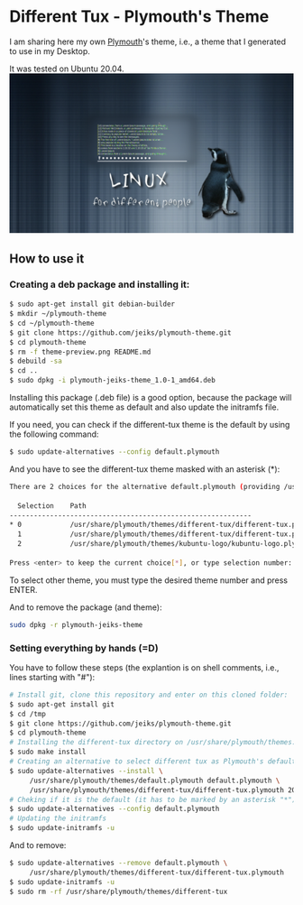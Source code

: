 # Different Tux - Plymouth's Theme

I am sharing here my own [Plymouth](https://www.freedesktop.org/wiki/Software/Plymouth/)'s theme, i.e., a theme that I generated to use in my Desktop.

It was tested on Ubuntu 20.04.
![different-tux-preview](theme-preview.png)

## How to use it

### Creating a deb package and installing it:
```sh
$ sudo apt-get install git debian-builder
$ mkdir ~/plymouth-theme
$ cd ~/plymouth-theme
$ git clone https://github.com/jeiks/plymouth-theme.git
$ cd plymouth-theme
$ rm -f theme-preview.png README.md
$ debuild -sa
$ cd ..
$ sudo dpkg -i plymouth-jeiks-theme_1.0-1_amd64.deb
```
Installing this package (.deb file) is a good option, because the package will automatically set this theme as default and also update the initramfs file.

If you need, you can check if the different-tux theme is the default by using the following command:
```sh
$ sudo update-alternatives --config default.plymouth
```
And you have to see the different-tux theme masked with an asterisk (*):
```sh
There are 2 choices for the alternative default.plymouth (providing /usr/share/plymouth/themes/default.plymouth).

  Selection    Path                                                             Priority   Status
------------------------------------------------------------
* 0            /usr/share/plymouth/themes/different-tux/different-tux.plymouth   200       auto mode
  1            /usr/share/plymouth/themes/different-tux/different-tux.plymouth   200       manual mode
  2            /usr/share/plymouth/themes/kubuntu-logo/kubuntu-logo.plymouth     150       manual mode

Press <enter> to keep the current choice[*], or type selection number:
```

To select other theme, you must type the desired theme number and press ENTER.

And to remove the package (and theme):
```sh
sudo dpkg -r plymouth-jeiks-theme
```

### Setting everything by hands (=D)

You have to follow these steps (the explantion is on shell comments, i.e., lines starting with "#"):
```sh
# Install git, clone this repository and enter on this cloned folder:
$ sudo apt-get install git
$ cd /tmp
$ git clone https://github.com/jeiks/plymouth-theme.git
$ cd plymouth-theme
# Installing the different-tux directory on /usr/share/plymouth/themes:
$ sudo make install
# Creating an alternative to select different tux as Plymouth's default theme:
$ sudo update-alternatives --install \
     /usr/share/plymouth/themes/default.plymouth default.plymouth \
     /usr/share/plymouth/themes/different-tux/different-tux.plymouth 200
# Cheking if it is the default (it has to be marked by an asterisk "*"):
$ sudo update-alternatives --config default.plymouth
# Updating the initramfs
$ sudo update-initramfs -u
```

And to remove:
```sh
$ sudo update-alternatives --remove default.plymouth \
     /usr/share/plymouth/themes/different-tux/different-tux.plymouth
$ sudo update-initramfs -u
$ sudo rm -rf /usr/share/plymouth/themes/different-tux
```
